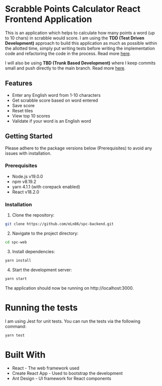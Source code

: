 # Scrabble Points Calculator React Frontend Application
This is an application which helps to calculate how many points a word (up to 10 chars) in scrabble would score.
I am using the **TDD (Test Driven Development)** approach to build this application as much as possible within the allotted time, 
simply put writing tests before writing the implementation code and refactoring the code in the process.
Read more [here](https://martinfowler.com/bliki/TestDrivenDevelopment.html).

I will also be using **TBD (Trunk Based Development)** where I keep commits small and push directly to the main branch.
Read more [here](https://trunkbaseddevelopment.com/).

## Features

- Enter any English word from 1-10 characters
- Get scrabble score based on word entered
- Save score
- Reset tiles
- View top 10 scores
- Validate if your word is an English word

## Getting Started

Please adhere to the package versions below (Prerequisites) to avoid any issues with installation.

### Prerequisites

- Node.js v19.0.0
- npm v8.19.2
- yarn 4.1.1 (with corepack enabled)
- React v18.2.0

### Installation

1. Clone the repository:

```bash
git clone https://github.com/eLn86/spc-backend.git
```
2. Navigate to the project directory:
```bash
cd spc-web
```
3. Install dependencies:
```bash
yarn install
```
4. Start the development server:
```bash
yarn start
```
The application should now be running on http://localhost:3000.

# Running the tests
I am using Jest for unit tests. You can run the tests via the following command:

```bash
yarn test
```

# Built With
- React - The web framework used
- Create React App - Used to bootstrap the development
- Ant Design - UI framework for React components